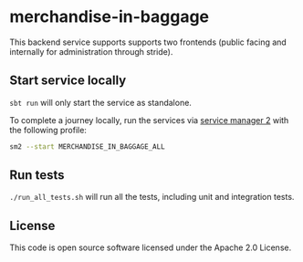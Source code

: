 # merchandise-in-baggage

This backend service supports supports two frontends (public facing and internally for administration through
stride).

## Start service locally

`sbt run` will only start the service as standalone.

To complete a journey locally, run the services via [service manager 2](https://github.com/hmrc/sm2)
with the following profile:

```bash
sm2 --start MERCHANDISE_IN_BAGGAGE_ALL
```

## Run tests

`./run_all_tests.sh` will run all the tests, including unit and integration tests.

## License
This code is open source software licensed under the Apache 2.0 License.